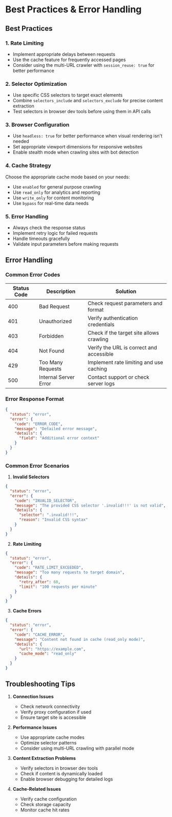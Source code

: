 # Best Practices & Error Handling

## Best Practices

### 1. Rate Limiting

- Implement appropriate delays between requests
- Use the cache feature for frequently accessed pages
- Consider using the multi-URL crawler with `session_reuse: true` for better performance

### 2. Selector Optimization

- Use specific CSS selectors to target exact elements
- Combine `selectors_include` and `selectors_exclude` for precise content extraction
- Test selectors in browser dev tools before using them in API calls

### 3. Browser Configuration

- Use `headless: true` for better performance when visual rendering isn't needed
- Set appropriate viewport dimensions for responsive websites
- Enable stealth mode when crawling sites with bot detection

### 4. Cache Strategy

Choose the appropriate cache mode based on your needs:

- Use `enabled` for general purpose crawling
- Use `read_only` for analytics and reporting
- Use `write_only` for content monitoring
- Use `bypass` for real-time data needs

### 5. Error Handling

- Always check the response status
- Implement retry logic for failed requests
- Handle timeouts gracefully
- Validate input parameters before making requests

## Error Handling

### Common Error Codes

| Status Code | Description           | Solution                                 |
| ----------- | --------------------- | ---------------------------------------- |
| 400         | Bad Request           | Check request parameters and format      |
| 401         | Unauthorized          | Verify authentication credentials        |
| 403         | Forbidden             | Check if the target site allows crawling |
| 404         | Not Found             | Verify the URL is correct and accessible |
| 429         | Too Many Requests     | Implement rate limiting and use caching  |
| 500         | Internal Server Error | Contact support or check server logs     |

### Error Response Format

```json
{
  "status": "error",
  "error": {
    "code": "ERROR_CODE",
    "message": "Detailed error message",
    "details": {
      "field": "Additional error context"
    }
  }
}
```

### Common Error Scenarios

1. **Invalid Selectors**

```json
{
  "status": "error",
  "error": {
    "code": "INVALID_SELECTOR",
    "message": "The provided CSS selector '.invalid!!!' is not valid",
    "details": {
      "selector": ".invalid!!!",
      "reason": "Invalid CSS syntax"
    }
  }
}
```

2. **Rate Limiting**

```json
{
  "status": "error",
  "error": {
    "code": "RATE_LIMIT_EXCEEDED",
    "message": "Too many requests to target domain",
    "details": {
      "retry_after": 60,
      "limit": "100 requests per minute"
    }
  }
}
```

3. **Cache Errors**

```json
{
  "status": "error",
  "error": {
    "code": "CACHE_ERROR",
    "message": "Content not found in cache (read_only mode)",
    "details": {
      "url": "https://example.com",
      "cache_mode": "read_only"
    }
  }
}
```

## Troubleshooting Tips

1. **Connection Issues**

   - Check network connectivity
   - Verify proxy configuration if used
   - Ensure target site is accessible

2. **Performance Issues**

   - Use appropriate cache modes
   - Optimize selector patterns
   - Consider using multi-URL crawling with parallel mode

3. **Content Extraction Problems**

   - Verify selectors in browser dev tools
   - Check if content is dynamically loaded
   - Enable browser debugging for detailed logs

4. **Cache-Related Issues**
   - Verify cache configuration
   - Check storage capacity
   - Monitor cache hit rates
